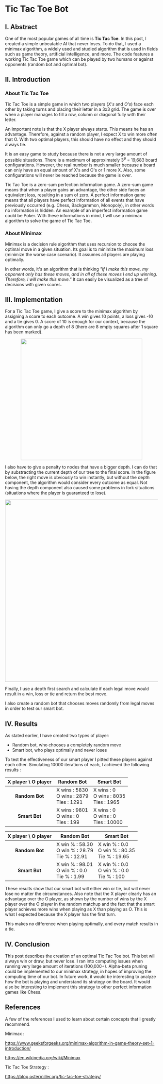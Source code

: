 # Tic Tac Toe Bot

## I. Abstract
One of the most popular games of all time is **Tic Tac Toe**. In this post, I created a simple unbeatable AI that never loses. To do that, I used a minimax algorithm, a widely used and studied algorithm that is used in fields such as game theory, artificial intelligence, and more. The code features a working Tic Tac Toe game which can be played by two humans or against opponents (random bot and optimal bot).


## II. Introduction
### About Tic Tac Toe
Tic Tac Toe is a simple game in which two players (*X's* and *O's*) face each other by taking turns and placing their letter in a 3x3 grid. The game is over when a player manages to fill a row, column or diagonal fully with their letter. 

An important note is that the X player always starts. This means he has an advantage. Therefore, against a random player, I expect X to win more often that O. With two optimal players, this should have no effect and they should always tie.

It is an easy game to study because there is not a very large amount of possible situations. There is a maximum of approximately 3<sup>9</sup> = 19,683 board configurations. However, the real number is much smaller because a board can only have an equal amount of X's and O's or 1 more X. Also, some configurations will never be reached because the game is over.

Tic Tac Toe is a zero-sum perfection information game. A zero-sum game means that when a player gains an advantage, the other side faces an equivalent loss, resulting in a sum of zero. A perfect information game means that all players have perfect information of all events that have previously occurred (e.g. Chess, Backgammon, Monopoly), in other words no information is hidden. An example of an imperfect information game could be Poker. With these informations in mind, I will use a minimax algorithm to solve the game of Tic Tac Toe.


### About Minimax

Minimax is a decision rule algorithm that uses recursion to choose the optimal move in a given situation. Its goal is to minimize the maximum loss (minimize the worse case scenario). It assumes all players are playing optimally.

In other words, it's an algorithm that is thinking *"If I make this move, my opponent only has these moves, and in all of these moves I end up winning. Therefore, I will make this move."* It can easily be visualized as a tree of decisions with given scores.

## III. Implementation
For a Tic Tac Toe game, I give a score to the minimax algorithm by assigning a score to each outcome. A win gives 10 points,  a loss gives -10 and a tie gives 0. A score of 10 is enough for our context, because the algorithm can only go a depth of 8 (there  are 8 empty squares after 1 square has been marked).

<p align="center">
<img src="https://user-images.githubusercontent.com/104658293/199135501-918faa86-ea21-408b-aaf9-11b37ad95234.jpg" width="400" />
</p>

I also have to give a penalty to nodes that have a bigger depth. I can do that by substracting the current depth of our tree to the final score. In the figure below, the right move is obviously to win instantly, but without the depth component, the algorithm would consider every outcome as equal. Not having the depth component also caused some problems in fork situations (situations where the player is guaranteed to lose).

<p align="center">
<img src="https://user-images.githubusercontent.com/104658293/199141527-3f972358-a756-456c-a493-dc8730ff0e54.jpg" width="600" />
</p>

Finally, I use a depth first search and calculate if each legal move would result in a win, loss or tie and return the best move. 

I also create a random bot that chooses moves randomly from legal moves in order to test our smart bot.
	    
## IV. Results
As stated earlier, I have created two types of player:

 - Random bot, who chooses a completely random move
 - Smart bot, who plays optimally and never loses
 
 To test the effectiveness of our smart player I pitted these players against each other. Simulating 10000 iterations of each, I achieved the following results :
 
 <center> 
 
 | **X player** \ **O player**  | **Random Bot** | **Smart Bot** | 
|:------------:|------------|-----------|
| **Random Bot** |X wins : 5830<br /> O wins : 2879<br /> Ties : 1291          |   X wins : 0<br /> O wins : 8035<br /> Ties : 1965     |   
| **Smart Bot**  | X wins : 9801<br /> O wins : 0<br /> Ties : 199             |   X wins : 0<br /> O wins : 0<br /> Ties : 10000         |  

 | **X player** \ **O player**  | **Random Bot** | **Smart Bot** | 
|:------------:|------------|-----------|
| **Random Bot** |X win % : 58.30 <br /> O win % : 28.79 <br /> Tie % : 12.91          |   X win % : 0.0<br /> O win % : 80.35 <br /> Tie % : 19.65     |   
| **Smart Bot**  | X win % : 98.01 <br /> O win % : 0.0 <br /> Tie % : 1.99             |   X win % : 0.0<br /> O win % : 0.0<br /> Tie % : 100         |
	
</center> 

These results show that our smart bot will either win or tie, but will never lose no matter the circumstances. Also note that the X player clearly has an advantage over the O player, as shown by the number of wins by the X player over the O player in the random matchup and the fact that the smart player achieves more wins when playing as X than playing as O. This is what I expected because the X player has the first turn.

This makes no difference when playing optimally, and every match results in a tie.
 
## IV. Conclusion
 
This post describes the creation of an optimal Tic Tac Toe bot. This bot will always win or draw, but never lose. I ran into computing issues when running very large amount of iterations (100,000+). Alpha-beta pruning could be implemented to our minimax strategy, in hopes of improving the computing time of our bot. In future work, it would be interesting to analyze how the bot is playing and understand its strategy on the board. It would also be interesting to implement this strategy to other perfect information games like Chess.

## References

A few of the references I used to learn about certain concepts that I greatly recommend.

Minimax : 

https://www.geeksforgeeks.org/minimax-algorithm-in-game-theory-set-1-introduction/

https://en.wikipedia.org/wiki/Minimax

Tic Tac Toe Strategy : 

https://blog.ostermiller.org/tic-tac-toe-strategy/
 
 
